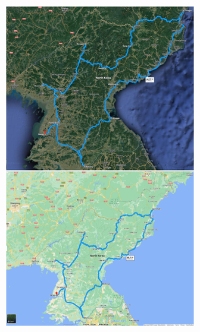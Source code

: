 
![north korea py/ku/kan/ja/ou/ch/ha/wo/kae/na sattelite](/3_resources/travel/attachments/Pasted%20image%2020230227223418.png)
![north korea py/ku/kan/ja/ou/ch/ha/wo/kae/na map](/3_resources/travel/attachments/Pasted%20image%2020230227223718.png)
